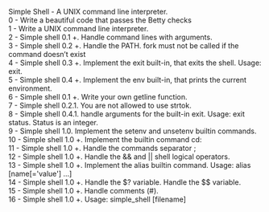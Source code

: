 Simple Shell - A UNIX command line interpreter.                                                                                                     
0 - Write a beautiful code that passes the Betty checks                                                                     
1 - Write a UNIX command line interpreter.                                                                                  
2 - Simple shell 0.1 +. Handle command lines with arguments.                                                                
3 - Simple shell 0.2 +. Handle the PATH. fork must not be called if the command doesn’t exist                               
4 - Simple shell 0.3 +. Implement the exit built-in, that exits the shell. Usage: exit.                                     
5 - Simple shell 0.4 +. Implement the env built-in, that prints the current environment.                                    
6 - Simple shell 0.1 +. Write your own getline function.                                                                    
7 - Simple shell 0.2.1. You are not allowed to use strtok.                                                                  
8 - Simple shell 0.4.1. handle arguments for the built-in exit. Usage: exit status. Status is an integer.                   
9 - Simple shell 1.0. Implement the setenv and unsetenv builtin commands.                                                   
10 - Simple shell 1.0 +. Implement the builtin command cd:                                                                  
11 - Simple shell 1.0 +. Handle the commands separator ;                                                                    
12 - Simple shell 1.0 +. Handle the && and || shell logical operators.                                                      
13 - Simple shell 1.0 +. Implement the alias builtin command. Usage: alias [name[='value'] ...]                             
14 - Simple shell 1.0 +. Handle the $? variable. Handle the $$ variable.                                                    
15 - Simple shell 1.0 +. Handle comments (#).                                                                               
16 - Simple shell 1.0 +. Usage: simple_shell [filename]

